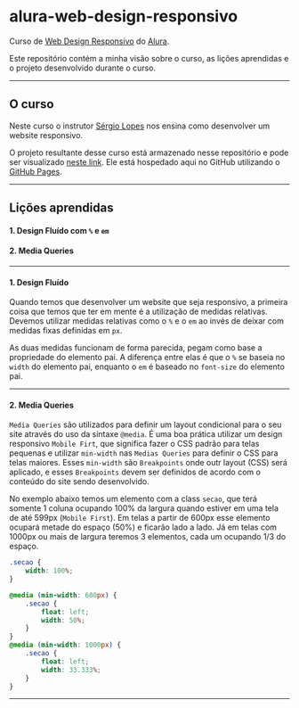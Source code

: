 # alura-web-design-responsivo
Curso de [Web Design Responsivo][curso] do [Alura][alura].

Este repositório contém a minha visão sobre o curso, as lições aprendidas e o projeto desenvolvido durante o curso.

---

## O curso

Neste curso o instrutor [Sérgio Lopes][sergio] nos ensina como desenvolver um website responsivo.

O projeto resultante desse curso está armazenado nesse repositório e pode ser visualizado [neste link][repo]. Ele está hospedado aqui no GitHub utilizando o [GitHub Pages][github-pages].

---

## Lições aprendidas

#### 1. Design Fluído com `%` e `em`

#### 2. Media Queries

---

#### 1. Design Fluído

Quando temos que desenvolver um website que seja responsivo, a primeira coisa que temos que ter em mente é a utilização de medidas relativas. Devemos utilizar medidas relativas como o `%` e o `em` ao invés de deixar com medidas fixas definidas em `px`.

As duas medidas funcionam de forma parecida, pegam como base a propriedade do elemento pai. A diferença entre elas é que o `%` se baseia no `width` do elemento pai, enquanto o `em` é baseado no `font-size` do elemento pai.

---

#### 2. Media Queries

`Media Queries` são utilizados para definir um layout condicional para o seu site através do uso da sintaxe `@media`. É uma boa prática utilizar um design responsivo `Mobile Firt`, que significa fazer o CSS padrão para telas pequenas e utilizar `min-width` nas `Medias Queries` para definir o CSS para telas maiores. Esses `min-width` são `Breakpoints` onde outr layout (CSS) será aplicado, e esses `Breakpoints` devem ser definidos de acordo com o conteúdo do site sendo desenvolvido.

No exemplo abaixo temos um elemento com a class `secao`, que terá somente 1 coluna ocupando 100% da largura quando estiver em uma tela de até 599px (`Mobile First`). Em telas a partir de 600px esse elemento ocupará metade do espaço (50%) e ficarão lado a lado. Já em telas com 1000px ou mais de largura teremos 3 elementos, cada um ocupando 1/3 do espaço.

```css
.secao {
    width: 100%;
}

@media (min-width: 600px) {
    .secao {
        float: left;
        width: 50%;
    }
}
@media (min-width: 1000px) {
    .secao {
        float: left;
        width: 33.333%;
    }
}
```

---

[alura]: https://www.alura.com.br
[curso]: https://www.alura.com.br/curso-online-web-design-responsivo
[github-pages]: https://pages.github.com/
[repo]: https://jeffersondev.github.io/alura-web-design-responsivo/
[sergio]: https://cursos.alura.com.br/user/sergiolopes